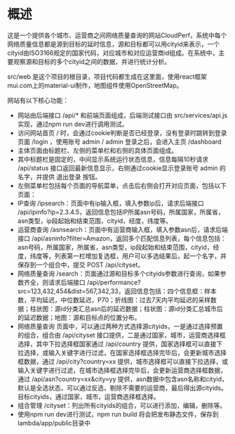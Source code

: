 
# 概述

这是一个提供各个城市、运营商之间网络质量查询的网站CloudPerf，系统中每个网络质量信息都是源到目标的延时信息，源和目标都可以用cityid来表示，一个cityid由ISO3166规定的国家代码，对应城市和对应运营商id组成。在系统中，主要观察源和目标的多个cityid之间的数据，并进行统计分析。

src/web 是这个项目的根目录，项目代码都生成在这里面，使用react框架mui.com上的material-ui制作，地图组件使用OpenStreetMap。

网站有以下核心功能：

* 网站由后端接口 /api/* 和前端页面组成，后端测试接口由 src/services/api.js 实现，通过npm run dev进行调用测试。
* 访问网站首页 / 时，会通过cookie判断是否已经登录，没有登录时跳转到登录页面 /login ，使用账号 admin / admin 登录之后，会进入主页 /dashboard
* 主体页面由标题栏、左侧的菜单栏和右侧的具体页面组成。
* 其中标题栏是固定的，中间显示系统运行状态信息，信息每隔10秒请求 /api/status 接口返回最新信息显示，右侧通过cookie显示登录账号 admin 的名字，并提供 退出登录 按钮。
* 左侧菜单栏包括每个页面的导航菜单，点击后右侧会打开对应页面，包括以下页面：
 * IP查询 /ipsearch：页面中有ip输入框，填入参数ip后，请求后端接口 /api/ipinfo?ip=2.3.4.5，返回信息包括IP所属asn号码，所属国家，所属省，asn类型，ip段起始和结束范围，cityid，经度，纬度等。
 * 运营商查询 /asnsearch：页面中有运营商输入框，填入参数asn后，请求后端接口 /api/asninfo?filter=Amazon，返回多个匹配信息列表，每个信息包括：asn号码，所属国家，所属省，asn类型，ip段起始和结束范围，cityid，经度，纬度等，列表第一栏增加复选框，用户可以多选结果后，起一个名字，并保存到一个组合中，提交 POST /api/cityset。
 * 网络质量查询 /search：页面通过源和目标多个cityids参数进行查询，如果参数齐全，则请求后端接口 /api/performance?src=123,432,454&dist=567,342,33，返回信息包括：四个信息框：样本数，平均延迟，中位数延迟，P70；折线图：过去7天内平均延迟的采样数据；柱状图：源id分类汇总asn后的延迟数据；柱状图：源id分类汇总城市后的延迟数据；地图：源和目标点的位置分布。
 * 网络质量查询 页面中，可以通过两种方式选择源cityids，一是通过选择预置的组合，组合由 /api/cityset 接口提供，二是通过国家，城市，运营商选择框选择，其中下拉选择框国家通过 /api/country 提供，国家选择框可以直接下拉选择，或输入关键字进行过滤，在国家选择框选择完毕后，会更新城市选择框数据，通过 /api/city?country=xx 提供，城市选择框可以直接下拉选择，或输入关键字进行过滤，在城市选择框选择完毕后，会更新运营商选择框数据，通过 /api/asn?country=xx&city=yy 提供，asn数据中包含asn名称和cityid，默认是全选状态，可以通过反选，剔除不需要的运营商，最后得出源cityids。目标cityids，通过国家，城市，运营商选择框选择。
 * 组合管理 /cityset：列出所有cityids的组合，可以进行添加，编辑，删除等。
 * 使用npm run dev进行测试，npm run build 将会把发布静态文件，保存到 lambda/app/public目录中
  